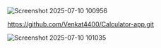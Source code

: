 ![Screenshot 2025-07-10 100956](https://github.com/user-attachments/assets/10b41d9d-9a46-4c75-8a5a-a1421dde1902)

https://github.com/Venkat4400/Calculator-app.git

![Screenshot 2025-07-10 101035](https://github.com/user-attachments/assets/3dfe6304-53a5-4c62-b44c-344719eec0ec)
